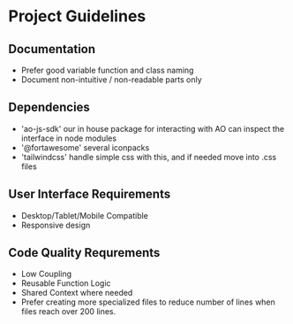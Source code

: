 # Project Guidelines

## Documentation
 - Prefer good variable function and class naming
 - Document non-intuitive / non-readable parts only

## Dependencies
 - 'ao-js-sdk' our in house package for interacting with AO can inspect the interface in node modules
 - '@fortawesome' several iconpacks
 - 'tailwindcss' handle simple css with this, and if needed move into .css files

## User Interface Requirements
 - Desktop/Tablet/Mobile Compatible
 - Responsive design

## Code Quality Requrements
 - Low Coupling
 - Reusable Function Logic
 - Shared Context where needed
 - Prefer creating more specialized files to reduce number of lines when files reach over 200 lines.